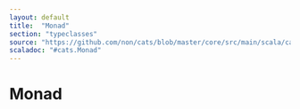 ```yaml
---
layout: default
title:  "Monad"
section: "typeclasses"
source: "https://github.com/non/cats/blob/master/core/src/main/scala/cats/Monad.scala"
scaladoc: "#cats.Monad"
---
```

# Monad

